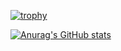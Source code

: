 [![trophy](https://github-profile-trophy.vercel.app/?username=usman10scorpio&count_private=true)](https://github.com/ryo-ma/github-profile-trophy)

[![Anurag's GitHub stats](https://github-readme-stats.vercel.app/api?username=usman10scorpio&count_private=true&show_icons=true)](https://github.com/usman10scorpio/github-readme-stats)


